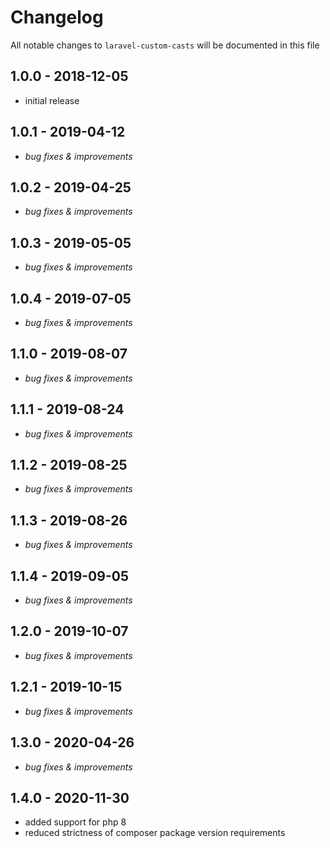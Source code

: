 # Changelog

All notable changes to `laravel-custom-casts` will be documented in this file

## 1.0.0 - 2018-12-05
- initial release


## 1.0.1 - 2019-04-12
- *bug fixes & improvements*


## 1.0.2 - 2019-04-25
- *bug fixes & improvements*


## 1.0.3 - 2019-05-05
- *bug fixes & improvements*


## 1.0.4 - 2019-07-05
- *bug fixes & improvements*


## 1.1.0 - 2019-08-07
- *bug fixes & improvements*


## 1.1.1 - 2019-08-24
- *bug fixes & improvements*


## 1.1.2 - 2019-08-25
- *bug fixes & improvements*


## 1.1.3 - 2019-08-26
- *bug fixes & improvements*


## 1.1.4 - 2019-09-05
- *bug fixes & improvements*


## 1.2.0 - 2019-10-07
- *bug fixes & improvements*


## 1.2.1 - 2019-10-15
- *bug fixes & improvements*


## 1.3.0 - 2020-04-26
- *bug fixes & improvements*


## 1.4.0 - 2020-11-30
- added support for php 8
- reduced strictness of composer package version requirements